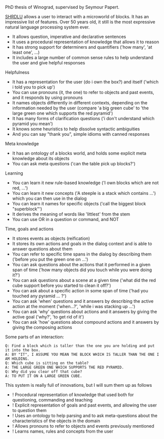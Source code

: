 PhD thesis of Winograd, supervised by Seymour Papert.

[SHRDLU](https://en.wikipedia.org/wiki/SHRDLU) allows a user to interact with a microworld of blocks. It has an impressive list of features. Over 50 years old, it still is the most expressive natural language processing system ever.

 - It allows question, imperative and declarative sentences
 - It uses a procedural representation of knowledge that allows it to reason
 - It has strong support for determiners and quantifiers ('how many', 'at least one', ...)
 - It includes a large number of common sense rules to help understand the user and give helpful responses

Helpfulness
 - It has a representation for the user (do i own the box?) and itself ('which i told you to pick up')
 - You can use pronouns (it, the one) to refer to objects and past events, and it responds by using pronouns
 - It names objects differently in different contexts, depending on the information needed by the user (compare 'a big green cube' to 'the large green one which supports the red pyramid')
 - It has many forms of clarification questions ('i don't understand which pyramid you mean')
 - It knows some heuristics to help dissolve syntactic ambiguities
 - And you can say "thank you", simple idioms with canned responses

Meta knowledge
 - It has an ontology of a blocks world, and holds some explicit meta knowledge about its objects
 - You can ask meta questions ('can the table pick up blocks?')

Learning
 - You can learn it new rule-based knowledge ('I own blocks which are not red, ...')
 - You can learn it new concepts ('A steeple is a stack which contains ...') which you can then use in the dialog
 - You can learn it names for specific objects ('call the biggest block "superblock"')
 - It derives the meaning of words like 'littlest' from the stem
 - You can use OR in a question or command, and NOT

Time, goals and actions
 - It stores events as objects (reification)
 - It stores its own actions and goals in the dialog context and is able to answer questions about them
 - You can refer to specific time spans in the dialog by describing them ('before you put the green one on ...')
 - You can ask questions about the actions that it performed in a given span of time ('how many objects did you touch while you were doing it?')
 - You can ask questions about a scene at a given time ('what did the red cube support before you started to clean it off?')
 - You can ask about a specific action in some span of time ('had you touched any pyramid ... ?')
 - You can ask 'when' questions and it answers by describing the active action at the moment ('when...?', 'while i was stacking up ...')
 - You can ask 'why' questions about actions and it answers by giving the active goal ('why?', 'to get rid of it')
 - You can ask 'how' questions about compound actions and it answers by giving the composing actions


Some parts of an interaction:

~~~
Q: Find a block which is taller than the one you are holding and put it into the box.
A: BY "IT", I ASSUME YOU MEAN THE BLOCK WHICH IS TALLER THAN THE ONE I AM HOLDING.
Q: Which cube is sitting on the table?
A: THE LARGE GREEN ONE WHICH SUPPORTS THE RED PYRAMID.
Q: Why did you clear off that cube?
A: TO PUT IT ON A LARGE GREEN CUBE.
~~~

This system is really full of innovations, but I will sum them up as follows

+ ! Procedural representation of knowledge that used both for questioning, commanding and teaching
+ ! Explicit representation of goals and past events, and allowing the user to question them
+ ! Uses an ontology to help parsing and to ask meta-questions about the characteristics of the objects in the domain
+ ! Allows pronouns to refer to objects and events previously mentioned
+ ! Learns names, rules and concepts from the user